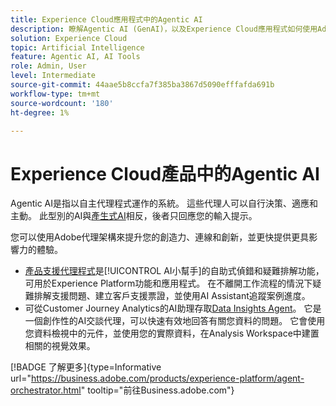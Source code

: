 ```yaml
---
title: Experience Cloud應用程式中的Agentic AI
description: 瞭解Agentic AI (GenAI)，以及Experience Cloud應用程式如何使用Adobe的代理架構。
solution: Experience Cloud
topic: Artificial Intelligence
feature: Agentic AI, AI Tools
role: Admin, User
level: Intermediate
source-git-commit: 44aae5b8ccfa7f385ba3867d5090efffafda691b
workflow-type: tm+mt
source-wordcount: '180'
ht-degree: 1%

---
```


# Experience Cloud產品中的Agentic AI

Agentic AI是指以自主代理程式運作的系統。 這些代理人可以自行決策、適應和主動。 此型別的AI與[產生式AI](generative-ai.md)相反，後者只回應您的輸入提示。

您可以使用Adobe代理架構來提升您的創造力、連線和創新，並更快提供更具影響力的體驗。

* [產品支援代理程式](https://experienceleague.adobe.com/zh-hant/docs/experience-platform/ai-assistant/new-features/customer-support)是[!UICONTROL AI小幫手]的自助式偵錯和疑難排解功能，可用於Experience Platform功能和應用程式。 在不離開工作流程的情況下疑難排解支援問題、建立客戶支援票證，並使用AI Assistant追蹤案例進度。
* 可從Customer Journey Analytics的AI助理存取[Data Insights Agent](https://experienceleague.adobe.com/zh-hant/docs/analytics-platform/using/cja-overview/cja-b2c-overview/data-analysis-ai)。 它是一個創作性的AI交談代理，可以快速有效地回答有關您資料的問題。 它會使用您資料檢視中的元件，並使用您的實際資料，在Analysis Workspace中建置相關的視覺效果。

[!BADGE 了解更多]{type=Informative url="https://business.adobe.com/products/experience-platform/agent-orchestrator.html" tooltip="前往Business.adobe.com"}

